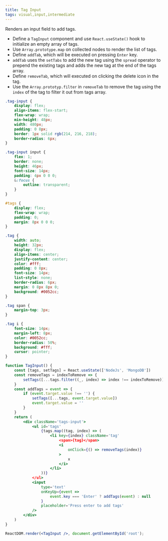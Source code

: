 ```yaml
---
title: Tag Input
tags: visual,input,intermediate
---
```


Renders an input field to add tags.

- Define a `TagInput` component and use `React.useState()` hook to initialize an empty array of tags.
- Use `Array.prototype.map` on collected nodes to render the list of tags.
- Define `addTab`, which will be executed on pressing `Enter` key.
- `addTab` uses the `setTabs` to add the new tag using the `spread` operator to prepend the existing tags and adds the new tag at the end of the tags array.
- Define `removeTab`, which will executed on clicking the delete icon in the tag.
- Use the `Array.prototyp.filter` in `removeTab` to remove the tag using the `index` of the tag to filter it out from tags array.

```css
.tag-input {
	display: flex;
	align-items: flex-start;
	flex-wrap: wrap;
	min-height: 48px;
	width: 480px;
	padding: 0 8px;
	border: 1px solid rgb(214, 216, 218);
	border-radius: 6px;
}

.tag-input input {
	flex: 1;
	border: none;
	height: 46px;
	font-size: 14px;
	padding: 4px 0 0 0;
	&:focus {
		outline: transparent;
	}
}

#tags {
	display: flex;
	flex-wrap: wrap;
	padding: 0;
	margin: 8px 0 0 0;
}

.tag {
	width: auto;
	height: 32px;
	display: flex;
	align-items: center;
	justify-content: center;
	color: #fff;
	padding: 0 8px;
	font-size: 14px;
	list-style: none;
	border-radius: 6px;
	margin: 0 8px 8px 0;
	background: #0052cc;
}

.tag span {
	margin-top: 3px;
}

.tag i {
	font-size: 14px;
	margin-left: 8px;
	color: #0052cc;
	border-radius: 50%;
	background: #fff;
	cursor: pointer;
}
```

```jsx
function TagInput() {
	const [tags, setTags] = React.useState(['NodeJs', 'MongoDB'])
	const removeTags = indexToRemove => {
		setTags([...tags.filter((_, index) => index !== indexToRemove)])
	}
	const addTags = event => {
		if (event.target.value !== '') {
			setTags([...tags, event.target.value])
			event.target.value = ''
		}
	}
	return (
		<div className='tags-input'>
			<ul id='tags'
				{tags.map((tag, index) => (
					<li key={index} className='tag'
						<span>{tag}</span>
						<i
							onClick={() => removeTags(index)}
						>
							x
						</i>
					</li>
				))}
			</ul>
			<input
				type='text'
				onKeyUp={event =>
					event.key === 'Enter' ? addTags(event) : null
				}
				placeholder='Press enter to add tags'
			/>
		</div>
	)
}
```

```jsx
ReactDOM.render(<TagInput />, document.getElementById('root');
```
